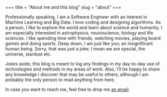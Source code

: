 +++
title = "About me and this blog"
slug = "about"
+++

Professionally speaking, I am a Software Engineer with an interest in Machine Learning and Big Data. I love coding and designing algorithms. As a person, I like to explore the world and learn about science and humanity. I am especially interested in astrophysics, neuroscience, biology and life sciences. I like spending time with friends, watching movies, playing board games and doing sports. Deep down, I am just like you; an insignificant human being. Sorry, that was just a joke; I mean we are special, the universe, stardust etc.

Jokes aside, this blog is meant to log any findings in my day-to-day use of technologies and methods in my areas of work. Also, I'll be happy to share any knowledge I discover that may be useful to others, although I am probably the only person to read anything from here.

In case you want to reach me, feel free to drop me [an email](mailto:iprapas+blog@protonmail.com).

